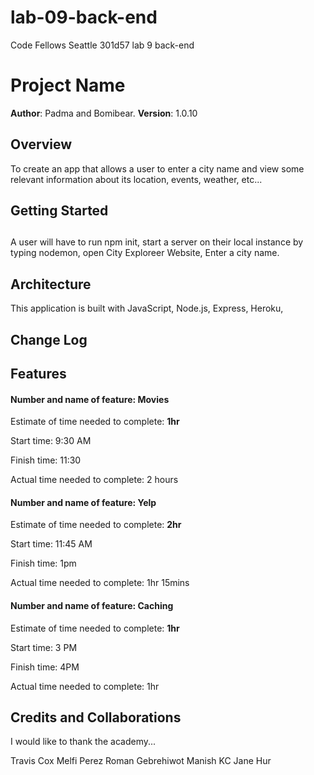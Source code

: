 # lab-09-back-end

Code Fellows Seattle 301d57 lab 9 back-end

# Project Name

**Author**: Padma and Bomibear.
**Version**: 1.0.10
<!-- (increment the patch/fix version number if you make more commits past your first submission) -->

## Overview

<!-- Provide a high level overview of what this application is and why you are building it, beyond the fact that it's an assignment for this class. (i.e. What's your problem domain?) -->

To create an app that allows a user to enter a city name and view some relevant information about its location, events, weather, etc...

## Getting Started

## <!-- What are the steps that a user must take in order to build this app on their own machine and get it running? -->

A user will have to run npm init, start a server on their local instance by typing nodemon, open City Exploreer Website, Enter a city name.

## Architecture

<!-- Provide a detailed description of the application design. What technologies (languages, libraries, etc) you're using, and any other relevant design information. -->

This application is built with JavaScript, Node.js, Express, Heroku,

## Change Log

<!-- Use this area to document the iterative changes made to your application as each feature is successfully implemented. Use time stamps. Here's an examples:

01-01-2001 4:59pm - Application now has a fully-functional express server, with a GET route for the location resource.

-->
## Features

#### Number and name of feature: Movies

Estimate of time needed to complete: __1hr__

Start time: 9:30 AM

Finish time: 11:30

Actual time needed to complete: 2 hours

#### Number and name of feature: Yelp

Estimate of time needed to complete: __2hr__

Start time: 11:45 AM

Finish time: 1pm

Actual time needed to complete: 1hr 15mins

#### Number and name of feature: Caching

Estimate of time needed to complete: __1hr__

Start time: 3 PM

Finish time: 4PM

Actual time needed to complete: 1hr

## Credits and Collaborations

<!-- Give credit (and a link) to other people or resources that helped you build this application. -->
I would like to thank the academy...

Travis Cox
Melfi Perez
Roman Gebrehiwot
Manish KC
Jane Hur



